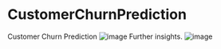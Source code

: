# CustomerChurnPrediction
Customer Churn Prediction
![image](https://github.com/sukanyaghosh1234/CustomerChurnPrediction/assets/26341014/6536d283-3e9b-44a6-a154-7a902fcfe65c)
Further insights.
![image](https://github.com/sukanyaghosh1234/CustomerChurnPrediction/assets/26341014/22cebd29-1011-412f-8122-3b2bd5400f00)

